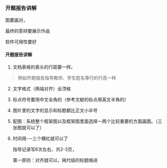### 开题报告讲解

图要画对，

最终的答辩要展示作品

软件可用性要好



#### 开题报告讲解

1. 文档表格的表头的行距要一样。

>  例如开题报告指导教师、学生姓名等行的行高一样

2. 文字格式（两端对齐）全顶格

3. 标点符号要用中文全角的（参考文献的标点用英文半角的）

4. 图片里的文字的显示和标题都比正文小半号

5. 配图：系统整个框架图以及框架图里面选择一两个比较重要的方面画图。（三张图就可以了）

6. 时间用---三个横杠就可以了

   

   指导记录写6次左右，共2-3页，

   第一原则：对齐就可以，隔代级的标题缩进

   

